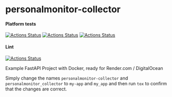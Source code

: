 # personalmonitor-collector


#### Platform tests

[![Actions Status](https://github.com/zackees/personalmonitor-collector/workflows/MacOS_Tests/badge.svg)](https://github.com/zackees/personalmonitor-collector/actions/workflows/test_macos.yml)
[![Actions Status](https://github.com/zackees/personalmonitor-collector/workflows/Win_Tests/badge.svg)](https://github.com/zackees/personalmonitor-collector/actions/workflows/test_win.yml)
[![Actions Status](https://github.com/zackees/personalmonitor-collector/workflows/Ubuntu_Tests/badge.svg)](https://github.com/zackees/personalmonitor-collector/actions/workflows/test_ubuntu.yml)

#### Lint

[![Actions Status](https://github.com/zackees/personalmonitor-collector/workflows/Lint/badge.svg)](https://github.com/zackees/personalmonitor-collector/actions/workflows/lint.yml)

Example FastAPI Project with Docker, ready for Render.com / DigitalOcean

Simply change the names `personalmonitor-collector` and `personalmonitor_collector` to `my-app` and `my_app` and then run `tox` to
confirm that the changes are correct.